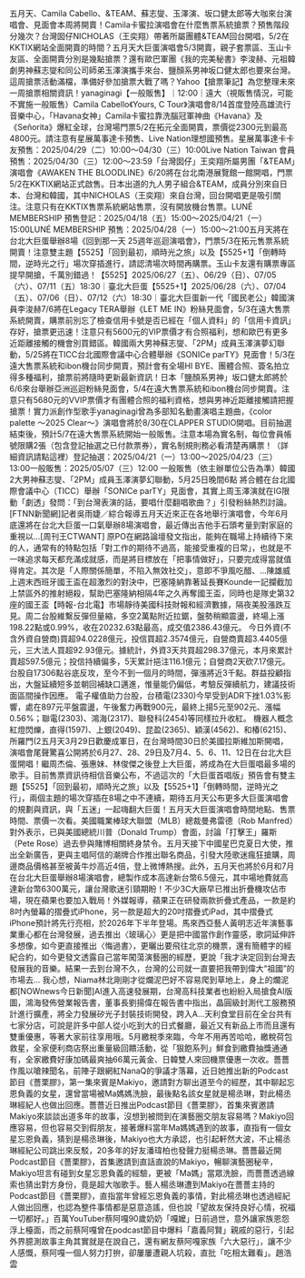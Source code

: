 五月天、Camila Cabello、&TEAM、蘇志燮、玉澤演、坂口健太郎等大咖來台演唱會、見面會本周將開賣！Camila卡蜜拉演唱會在什麼售票系統搶票？預售階段分幾次？台灣囡仔NICHOLAS（王奕翔）帶著所屬團體&TEAM回台開唱，5/2在KKTIX網站全面開賣的時間？五月天大巨蛋演唱會5/3開賣，親子套票區、玉山卡友區、全面開賣分別是幾點搶票？還有歐巴軍團《我的完美秘書》李浚赫、元祖韓劇男神蘇志燮和同公司師弟玉澤演攜手來台、鹽顏系男神坂口健太郎也要來台灣。這周搶票活動滿檔，準備好參加搶票大戰了嗎？Yahoo【搶票筆記】為您整理未來一周搶票相關資訊！yanaginagi【一般販售】｜12:00｜遠大（視販售情況，可能不實施一般販售）Camila Cabello《Yours, C Tour》演唱會8/14首度登陸高雄流行音樂中心，「Havana女神」Camila卡蜜拉靠洗腦冠軍神曲《Havana》及《Señorita》爆紅全球，台灣場門票5/2在拓元全面開賣，票價從2300元到最高4800元。請注意有星展萬事達卡預售、Live Nation理想國預售。星展萬事達卡卡友預售：2025/04/29（二）10:00～04/30（三）10:00Live Nation Taiwan 會員預售：2025/04/30（三）12:00～23:59「台灣囡仔」王奕翔所屬男團「&TEAM」演唱會《AWAKEN THE BLOODLINE》6/20將在台北南港展覽館一館開唱，門票5/2在KKTIX網站正式啟售。日本出道的九人男子組合&TEAM，成員分別來自日本、台灣和韓國，其中NICHOLAS（王奕翔）來自台灣，回台開唱更是吸引關注。注意只有在KKTIX售票系統網站售票，沒有開放機台售票。LUNÉ MEMBERSHIP 預售登記：2025/04/18（五）15:00～2025/04/21（一）15:00LUNÉ MEMBERSHIP 預售：2025/04/28（一）15:00～21:00五月天將在台北大巨蛋舉辦8場《回到那一天 25週年巡迴演唱會》，門票5/3在拓元售票系統開賣！注意雙主題【5525】「回到最初，順時光之旅」以及【5525+1】「倒轉時間，逆時光之行」場次穿插進行，請認清場次時間再購票。玉山卡友還有購票專區提早開搶，千萬別錯過！【5525】2025/06/27（五）、06/29（日）、07/05（六）、07/11（五）18:30｜臺北大巨蛋【5525+1】2025/06/28（六）、07/04（五）、07/06（日）、07/12（六）18:30｜臺北大巨蛋新一代「國民老公」韓國演員李浚赫7/6將在Legacy TERA舉辦《LET ME IN》粉絲見面會，5/3在遠大售票系統開賣，購票前別忘了檢查信用卡號是否已經在「個人資料」的「信用卡資訊」存好，搶票更迅速！注意只有5600元的VIP票價才有合照福利，想和歐巴有更多近距離接觸的機會別買錯區。韓國兩大男神蘇志燮、「2PM」成員玉澤演夢幻聯動，5/25將在TICC台北國際會議中心合體舉辦《SONICe parTY》見面會！5/3在遠大售票系統和ibon機台同步開賣，預計會有全場HI BYE、團體合照、簽名拍立得多種福利，搶票前將隨時更新最新資訊！日本「鹽顏系男神」坂口健太郎將於6/6來台舉辦亞洲巡迴粉絲見面會，5/4在遠大售票系統和ibon機台同步開賣。注意只有5680元的VVIP票價才有團體合照的福利資格，想與男神近距離接觸請把握搶票！實力派創作型歌手yanaginagi曾為多部知名動畫演唱主題曲，《color palette ～2025 Clear～》演唱會將於8/30在CLAPPER STUDIO開唱。目前抽選結束後，預計5/7在遠大售票系統開始一般販售。注意本場為實名制，每位會員帳號限購2張（包含登記抽選之已付款票券），實名制規則務必看清楚再購票！（詳細資訊請點這裡）登記抽選：2025/04/21（一）13:00～2025/04/23（三）13:00一般販售：2025/05/07（三）12:00 一般販售（依主辦單位公告為準）韓國2大男神蘇志燮、「2PM」成員玉澤演夢幻聯動，5月25日晚間6點 將合體在台北國際會議中心（TICC）舉辦「SONICe parTY」見面會，其實上周玉澤演就在IG限動「劇透」發問：「到台灣表演的話，要唱什麼翻唱歌曲？」引發粉絲熱烈討論。[FTNN新聞網]記者吳雨婕／綜合報導五月天近來正在各地舉行演唱會，今年6月底還將在台北大巨蛋一口氣舉辦8場演唱會，最近傳出吉他手石頭考量到對家庭的重視以...[周刊王CTWANT] 原PO在網路論壇發文指出，能夠在職場上持續待下來的人，通常有的特點包括「對工作的期待不過高，能接受重複的日常」，也就是不一味追求每天都充滿成就感，而是將目標放在「把事情做好」，只要完成得當就值得肯定。其次是「人際關係簡單，不陷入無效社交」，意即不爭風吃醋、...陳雄威 上週末西班牙國王盃在超激烈的對決中，巴塞隆納靠著延長賽Kounde一記攔截加上禁區外的推射絕殺，幫助巴塞隆納相隔4年之久再奪國王盃，同時也是隊史第32座的國王盃【時報-台北電】市場靜待美國科技財報和經濟數據，隔夜美股漲跌互見。周二台股維繫反彈但量縮，多空2萬點附近拉鋸，盤勢稍顯震盪，終場上漲198.22點或0.99%，收在20232.63點最高，成交值2386.43億元。 今日外資(不含外資自營商)買超94.0228億元，投信買超2.3574億元，自營商賣超3.4405億元，三大法人買超92.93億元。據統計，外資3天共買超298.37億元，本月來累計賣超597.5億元；投信持續偏多，5天累計挹注116.1億元；自營商2天砍7.17億元。 台股自17306點谷底反攻，至今不到一個月的時間，彈漲將近3千點。群益投顧指出，大盤延續短多並朝回補缺口邁進，惟量能仍偏低，考驗反彈續航力，建議技術面區間操作因應。 電子權值助力台股，台積電(2330)今早受到ADR下挫1.03%影響，處在897元平盤震盪，午後奮力再戰900元，最終上揚5元至902元、漲幅0.56%；聯電(2303)、鴻海(2317)、聯發科(2454)等同樣拉升收紅。 機器人概念紅燈閃爍，直得(1597)、上銀(2049)、昆盈(2365)、穎漢(4562)、和椿(6215)、所羅門(2五月天3月29日歡慶成軍日，在台灣時間30日於美國拉斯維加斯開唱，演唱會尾聲驚喜公開將於6月27、28、29日及7月4、5、6、11、12日在台北大巨蛋開唱！繼周杰倫、張惠妹、林俊傑之後登上大巨蛋，將成為在大巨蛋唱最多場的歌手。目前售票資訊待相信音樂公布，不過這次的「大巨蛋首唱版」預告會有雙主題【5525】「回到最初，順時光之旅」以及【5525+1】「倒轉時間，逆時光之行」，兩個主題的場次穿插在8場之中不連續，期待五月天公布更多大巨蛋演唱會的規劃與資訊，與「五迷」一起嗨翻大巨蛋！五月天大巨蛋演唱會時間地點、售票時間、票價一次看。美國職業棒球大聯盟（MLB）總裁曼弗雷德（Rob Manfred）對外表示，已與美國總統川普（Donald Trump）會面，討論「打擊王」羅斯（Pete Rose）過去參與賭博相關終身禁令。五月天接下中國星巴克夏日大使，推出全新廣告，更與主唱阿信的潮牌合作推出聯名商品，引發大陸歌迷瘋狂搶購，周邊商品價格甚至被黃牛炒高近4倍，登上微博熱搜。此外，五月天也將於6月和7月在台北大巨蛋舉辦8場演唱會，總製作成本高達新台幣6.5億元，其中場地費就高達新台幣6300萬元，讓台灣歌迷引頸期盼！不少3C大廠早已推出折疊機攻佔市場，現在蘋果也要加入戰局！外媒報導，蘋果正在研發兩款折疊式產品，一款是約8吋內螢幕的摺疊式iPhone，另一款是超大的20吋摺疊式iPad，其中摺疊式iPhone預計將先行亮相，於2026年下半年登場。馬來西亞藝人黃明志近年演藝事業重心都在台灣發展，過去推出〈玻璃心〉更是把中國當作創作靈感，歌詞延伸許多想像，如今更直接推出〈悔過書〉，更曬出要飛往北京的機票，還有簡體字的經紀合約，如今更發文透露自己當年闖蕩演藝圈的經歷，更說「我才決定回到台灣去發展我的音樂。結果一去到台灣不久，台灣的公司就一直要把我帶到偉大“祖國”的市場去... 我心想，Niama林北剛剛才從爛泥巴好不容易爬到草地上，身上的爛泥都[NOWnews今日新聞]AI進入高速發展期，台灣高科技業者也紛紛入局搶食AI版圖，鴻海發佈營業報告書，董事長劉揚偉在報告書中指出，晶圓級封測代工服務預計進行擴產，將全力發展矽光子封裝技術開發，跨入A...天利食堂目前在全台共有七家分店，可說是許多中部人從小吃到大的日式餐廳，最近又有新品上市而且還有雙重優惠，等著大家前往享用哦。5月繳稅季來臨，今年不用再苦哈哈，繳稅荷包救星，全家便利商店祭出重量級回饋活動，從「狠飽系列」鮮食到繳費抽獎通通有，全家繳費好康加碼最爽抽66萬元黃金、日韓雙人來回機票優惠一次收。薔薔作風以嗆辣聞名，前陣子跟網紅NanaQ的爭議才落幕，近日她推出新的Podcast節目《薔栗膠》，第一集來賓是Makiyo，邀請對方聊出道至今的經歷，其中聊起忘恩負義的女星，還曾當場被Ma媽媽洗臉，最後點名該女星就是楊丞琳，對此楊丞琳經紀人也做出回應。薔薔近日推出Podcast節目《薔栗膠》，首集來賓邀請Makiyo來談談出道多年的故事，沒想到被問到在演藝圈交朋友容易嗎？Makiyo回應容易，但也容易交到假朋友，接著爆料當年Ma媽媽遇到的故事，直指有一個女星忘恩負義，猜到是楊丞琳後，Makiyo也大方承認，也引起軒然大波，不止楊丞琳經紀公司跳出來反駁，20多年的好友潘瑋柏也發聲力挺楊丞琳。薔薔最近開Podcast節目《薔栗膠》，首集邀請到直話直說的Makiyo，暢聊演藝圈秘辛，Makiyo坦言有碰到女星忘恩負義的經驗，更被「Ma媽」當眾洗臉，而薔薔透過線索也猜出對方身份，竟是超大咖歌手。藝人楊丞琳遭到Makiyo在薔薔主持的Podcast節目《薔栗膠》，直指當年曾經忘恩負義的事情，對此楊丞琳也透過經紀人做出回應，也認為整件事情都是惡意造謠，但也說「望故友保持良好心情，祝福一切都好。」百萬YouTuber蔡阿嘎90歲奶奶「嘎嬤」日前過世，意外讓家族恩怨浮上檯面，而之前蔡阿嘎曾在podcast節目中爆料「嘉義阿賢」親戚的惡行，引起外界臆測故事主角其實就是在說自己，還有網友蔡阿嘎家族「六大惡行」，讓不少人感慨，蔡阿嘎一個人努力打拚，卻屢屢遭親人坑殺，直批「吃相太難看」。趙浩雲